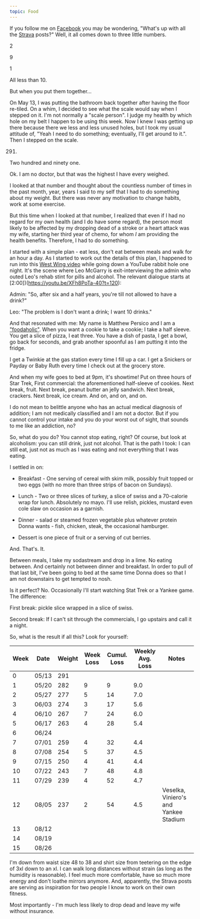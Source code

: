 ```yaml
---
topic: Food
---
```

If you follow me on [Facebook](https://www.facebook.com/matthew.persico) you may
be wondering, "What's up with all the
[Strava](https://www.facebook.com/1538859698/posts/pfbid0pG3fRH6v1oDaV4xmRATfz8WusqQHhRxSMS5jwdp2tB42BNi1LzUEZ2DK9nD7dfRsl/?d=n)
posts?" Well, it all comes down to three little numbers.

2

9

1

All less than 10.

But when you put them together...

On May 13, I was putting the bathroom back together after having the floor
re-tiled. On a whim, I decided to see what the scale would say when I stepped
on it. I'm not normally a "scale person". I judge my health by which hole on my
belt I happen to be using this week. Now I knew I was getting up there because
there we less and less unused holes, but I took my usual attitude of, "Yeah I
need to do something; eventually, I'll get around to it.". Then I stepped on
the scale.

291.

Two hundred and ninety one.

Ok. I am no doctor, but that was the highest I have every weighed.

I looked at that number and thought about the countless number of times in the
past month, year, years I said to my self that I had to do something about my
weight. But there was never any motivation to change habits, work at some
exercise.

But this time when I looked at that number, I realized that even if I had no
regard for my own health (and I do have some regard), the person most likely to
be affected by my dropping dead of a stroke or a heart attack was my wife,
starting her third year of chemo, for whom *I* am providing the health
benefits. Therefore, I had to do something.

I started with a simple plan - eat less, don't eat between meals and walk for
an hour a day. As I started to work out the details of this plan, I happened to
run into this [West Wing video](https://www.youtube.com/watch?v=XFh8PoTa-40)
while going down a YouTube rabbit hole one night. It's the scene where Leo
McGarry is exit-interviewing the admin who outed Leo's rehab stint for pills
and alcohol. The relevant dialogue starts at [2:00])(https://youtu.be/XFh8PoTa-40?t=120):

Admin: "So, after six and a half years, you're till not allowed to have a drink?"

Leo: "The problem is I don't want a drink; I want 10 drinks."

And that resonated with me: My name is Matthew Persico and I am a
["foodaholic"](https://en.wikipedia.org/wiki/Food_addiction). When you want a
cookie to take a cookie; I take a half sleeve. You get a slice of pizza, I eat
three. You have a dish of pasta, I get a bowl, go back for seconds, and grab
another spoonful as I am putting it into the fridge.

I get a Twinkie at the gas station every time I fill up a car. I get a Snickers
or Payday or Baby Ruth every time I check out at the grocery store.

And when my wife goes to bed at 9pm, it's showtime! Put on three hours of Star
Trek, First commercial: the aforementioned half-sleeve of cookies. Next break,
fruit. Next break, peanut butter an jelly sandwich. Next break, crackers. Next
break, ice cream. And on, and on, and on.

I do not mean to belittle anyone who has an actual medical diagnosis of
addition; I am not medically classified and I am not a doctor. But if you
cannot control your intake and you do your worst out of sight, that sounds to
me like an addiction, no?

So, what do you do? You cannot stop eating, right? Of course, but look at
alcoholism: you can still drink, just not alcohol. That is the path I took: I
can still eat, just not as much as I was eating and not everything that I was
eating.

I settled in on:

* Breakfast - One serving of cereal with skim milk, possibly fruit topped or
  two eggs (with no more than three strips of bacon on Sundays).

* Lunch - Two or three slices of turkey, a slice of swiss and a 70-calorie wrap
  for lunch. Absolutely no mayo. I'll use relish, pickles, mustard even cole
  slaw on occasion as a garnish.

* Dinner - salad or steamed frozen vegetable plus whatever protein Donna
  wants - fish, chicken, steak, the occasional hamburger.

* Dessert is one piece of fruit or a serving of cut berries.

And. That's. It.

Between meals, I take my sodastream and drop in a lime. No eating between. And
certainly not between dinner and breakfast. In order to pull of that last bit,
I've been going to bed at the same time Donna does so that I am not downstairs
to get tempted to nosh.

Is it perfect? No. Occasionally I'll start watching Stat Trek or a Yankee
game. The difference:

First break: pickle slice wrapped in a slice of swiss.

Second break: If I can't sit through the commercials, I go upstairs and call it
a night.

So, what is the result if all this? Look for yourself:

|Week|Date|Weight|Week Loss|Cumul. Loss|Weekly Avg. Loss|Notes|
|----|----|------|---------|-----------|----------------|-----|
|0|05/13|291|||||
|1|05/20|282|9|9|9.0||
|2|05/27|277|5|14|7.0||
|3|06/03|274|3|17|5.6||
|4|06/10|267|7|24|6.0||
|5|06/17|263|4|28|5.4||
|6|06/24||||||My flight back from Houston was on 6/25. Decided not to stress since I did enjoy myself a bit at the conference. Texas BBQ.|
|7|07/01|259|4|32|4.4||
|8|07/08|254|5|37|4.5||
|9|07/15|250|4|41|4.4||
|10|07/22|243|7|48|4.8||
|11|07/29|239|4|52|4.7||
|12|08/05|237|2|54|4.5|Veselka, Viniero's and Yankee Stadium|
|13|08/12|||||
|14|08/19|||||
|15|08/26|||||

I'm down from waist size 48 to 38 and shirt size from teetering on the edge of
3xl down to an xl. I can walk long distances without strain (as long as the
humidity is reasonable). I feel much more comfortable, have so much more energy
and don't loathe mirrors anymore. And, apparently, the Strava posts are serving
as inspiration for two people I know to work on their own fitness.

Most importantly - I'm much less likely to drop dead and leave my wife without
insurance.
